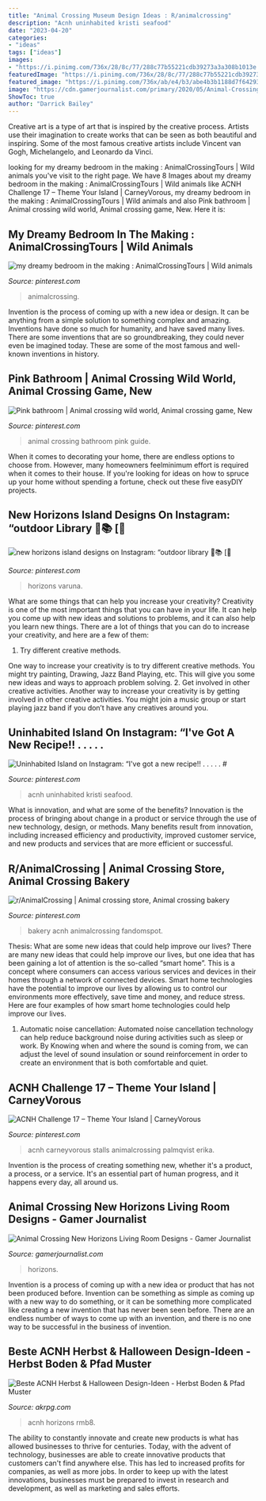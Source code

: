 ```yaml
---
title: "Animal Crossing Museum Design Ideas : R/animalcrossing"
description: "Acnh uninhabited kristi seafood"
date: "2023-04-20"
categories:
- "ideas"
tags: ["ideas"]
images:
- "https://i.pinimg.com/736x/28/8c/77/288c77b55221cdb39273a3a308b1013e.jpg"
featuredImage: "https://i.pinimg.com/736x/28/8c/77/288c77b55221cdb39273a3a308b1013e.jpg"
featured_image: "https://i.pinimg.com/736x/ab/e4/b3/abe4b3b1188d7f6429340e6e3e80a977.jpg"
image: "https://cdn.gamerjournalist.com/primary/2020/05/Animal-Crossing-New-Horizons-Living-Room-Designs-5.jpg"
ShowToc: true
author: "Darrick Bailey"
---
```



Creative art is a type of art that is inspired by the creative process. Artists use their imagination to create works that can be seen as both beautiful and inspiring. Some of the most famous creative artists include Vincent van Gogh, Michelangelo, and Leonardo da Vinci.

	

		
looking for my dreamy bedroom in the making : AnimalCrossingTours | Wild animals you've visit to the right page. We have 8 Images about my dreamy bedroom in the making : AnimalCrossingTours | Wild animals like ACNH Challenge 17 – Theme Your Island | CarneyVorous, my dreamy bedroom in the making : AnimalCrossingTours | Wild animals and also Pink bathroom | Animal crossing wild world, Animal crossing game, New. Here it is:
		
    
## My Dreamy Bedroom In The Making : AnimalCrossingTours | Wild Animals

<img loading=lazy src="https://i.pinimg.com/736x/ab/e4/b3/abe4b3b1188d7f6429340e6e3e80a977.jpg" onerror="this.onerror=null;this.src='https://tse2.mm.bing.net/th?id=OIP.wXGD6sX11-Dkz0q8laUywAHaEK&amp;pid=15.1';" alt="my dreamy bedroom in the making : AnimalCrossingTours | Wild animals">

_Source: pinterest.com_

>animalcrossing. 

	

Invention is the process of coming up with a new idea or design. It can be anything from a simple solution to something complex and amazing. Inventions have done so much for humanity, and have saved many lives. There are some inventions that are so groundbreaking, they could never even be imagined today. These are some of the most famous and well-known inventions in history.

    
## Pink Bathroom | Animal Crossing Wild World, Animal Crossing Game, New

<img loading=lazy src="https://i.pinimg.com/736x/54/95/a3/5495a3980f26e96109e9594b762b27f4.jpg" onerror="this.onerror=null;this.src='https://tse2.mm.bing.net/th?id=OIP.oX5_qT5EuweO4LV9z0RrwwHaF-&amp;pid=15.1';" alt="Pink bathroom | Animal crossing wild world, Animal crossing game, New">

_Source: pinterest.com_

>animal crossing bathroom pink guide. 

	

When it comes to decorating your home, there are endless options to choose from. However, many homeowners feelminimum effort is required when it comes to their house. If you're looking for ideas on how to spruce up your home without spending a fortune, check out these five easyDIY projects.

    
## New Horizons Island Designs On Instagram: “outdoor Library 🍂📚 [🌻

<img loading=lazy src="https://i.pinimg.com/736x/4d/61/3f/4d613f59e99228f8a17705295cb466b4.jpg" onerror="this.onerror=null;this.src='https://tse2.mm.bing.net/th?id=OIP.aZdYifX8G-ew9vhCMXMzXQHaFs&amp;pid=15.1';" alt="new horizons island designs on Instagram: “outdoor library 🍂📚 [🌻">

_Source: pinterest.com_

>horizons varuna. 

	

What are some things that can help you increase your creativity?
Creativity is one of the most important things that you can have in your life. It can help you come up with new ideas and solutions to problems, and it can also help you learn new things. There are a lot of things that you can do to increase your creativity, and here are a few of them: 
1. Try different creative methods.

One way to increase your creativity is to try different creative methods. You might try painting, Drawing, Jazz Band Playing, etc. This will give you some new ideas and ways to approach problem solving. 
2. Get involved in other creative activities.
Another way to increase your creativity is by getting involved in other creative activities. You might join a music group or start playing jazz band if you don’t have any creatives around you.

    
## Uninhabited Island On Instagram: “I&#039;ve Got A New Recipe!! . . . . . #

<img loading=lazy src="https://i.pinimg.com/736x/99/02/bb/9902bbadeb69fea884a75519d353f0d2.jpg" onerror="this.onerror=null;this.src='https://tse3.mm.bing.net/th?id=OIP.YstY1UsxHb4xufzdSjFIUQHaEe&amp;pid=15.1';" alt="Uninhabited Island on Instagram: “I&#039;ve got a new recipe!! . . . . . #">

_Source: pinterest.com_

>acnh uninhabited kristi seafood. 

	

What is innovation, and what are some of the benefits?
Innovation is the process of bringing about change in a product or service through the use of new technology, design, or methods. Many benefits result from innovation, including increased efficiency and productivity, improved customer service, and new products and services that are more efficient or successful.

    
## R/AnimalCrossing | Animal Crossing Store, Animal Crossing Bakery

<img loading=lazy src="https://i.pinimg.com/736x/28/8c/77/288c77b55221cdb39273a3a308b1013e.jpg" onerror="this.onerror=null;this.src='https://tse1.mm.bing.net/th?id=OIP.VuoOq70GlN0tpeb8RjlFbgHaEK&amp;pid=15.1';" alt="r/AnimalCrossing | Animal crossing store, Animal crossing bakery">

_Source: pinterest.com_

>bakery acnh animalcrossing fandomspot. 

	

Thesis: What are some new ideas that could help improve our lives?
There are many new ideas that could help improve our lives, but one idea that has been gaining a lot of attention is the so-called “smart home”. This is a concept where consumers can access various services and devices in their homes through a network of connected devices. Smart home technologies have the potential to improve our lives by allowing us to control our environments more effectively, save time and money, and reduce stress. Here are four examples of how smart home technologies could help improve our lives.
1. Automatic noise cancellation: Automated noise cancellation technology can help reduce background noise during activities such as sleep or work. By Knowing when and where the sound is coming from, we can adjust the level of sound insulation or sound reinforcement in order to create an environment that is both comfortable and quiet.


    
## ACNH Challenge 17 – Theme Your Island | CarneyVorous

<img loading=lazy src="https://i.pinimg.com/736x/0c/fe/8c/0cfe8c69c312c479bfa9ce752eecb0b2.jpg" onerror="this.onerror=null;this.src='https://tse2.mm.bing.net/th?id=OIP.NGbW78pGHvdzSRqGfXN-wQHaIB&amp;pid=15.1';" alt="ACNH Challenge 17 – Theme Your Island | CarneyVorous">

_Source: pinterest.com_

>acnh carneyvorous stalls animalcrossing palmqvist erika. 

	

Invention is the process of creating something new, whether it's a product, a process, or a service. It's an essential part of human progress, and it happens every day, all around us.

    
## Animal Crossing New Horizons Living Room Designs - Gamer Journalist

<img loading=lazy src="https://cdn.gamerjournalist.com/primary/2020/05/Animal-Crossing-New-Horizons-Living-Room-Designs-5.jpg" onerror="this.onerror=null;this.src='https://tse2.mm.bing.net/th?id=OIP.yORz-YHaTwL8IBzyI2O9-wHaEK&amp;pid=15.1';" alt="Animal Crossing New Horizons Living Room Designs - Gamer Journalist">

_Source: gamerjournalist.com_

>horizons. 

	

Invention is a process of coming up with a new idea or product that has not been produced before. Invention can be something as simple as coming up with a new way to do something, or it can be something more complicated like creating a new invention that has never been seen before. There are an endless number of ways to come up with an invention, and there is no one way to be successful in the business of invention.

    
## Beste ACNH Herbst &amp; Halloween Design-Ideen - Herbst Boden &amp; Pfad Muster

<img loading=lazy src="https://www.akrpg.com/upload/20200914/6373567744351827813954971.png" onerror="this.onerror=null;this.src='https://tse1.mm.bing.net/th?id=OIP.70BZR68Bws-eLshm1rIN6QHaEI&amp;pid=15.1';" alt="Beste ACNH Herbst &amp; Halloween Design-Ideen - Herbst Boden &amp; Pfad Muster">

_Source: akrpg.com_

>acnh horizons rmb8. 

	

The ability to constantly innovate and create new products is what has allowed businesses to thrive for centuries. Today, with the advent of technology, businesses are able to create innovative products that customers can't find anywhere else. This has led to increased profits for companies, as well as more jobs. In order to keep up with the latest innovations, businesses must be prepared to invest in research and development, as well as marketing and sales efforts.

